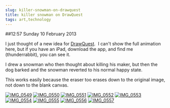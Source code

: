 ```yaml
---
slug: killer-snowman-on-drawquest
title: killer snowman on DrawQuest
tags: art,technology
---
```


##12:57 Sunday 10 February 2013

I just thought of a new idea for [DrawQuest](http://drawquest.com).  I can't show the full animation here, but if you have an iPad, download the app, and find me (thunderrabbit), you can see it.

I drew a snowman who then thought about killing his maker, but then the dog barked and the snowman reverted to his normal happy state.

This works easily because the eraser too erases down to the original image, not down to the blank canvas.

[![IMG_0549](/images/2013/02/IMG_0549.png)](/images/2013/02/IMG_0549.png)
[![IMG_0550](/images/2013/02/IMG_0550.png)](/images/2013/02/IMG_0550.png)
[![IMG_0551](/images/2013/02/IMG_0551.png)](/images/2013/02/IMG_0551.png)
[![IMG_0552](/images/2013/02/IMG_0552.png)](/images/2013/02/IMG_0552.png)
[![IMG_0553](/images/2013/02/IMG_0553.png)](/images/2013/02/IMG_0553.png)
[![IMG_0554](/images/2013/02/IMG_0554.png)](/images/2013/02/IMG_0554.png)
[![IMG_0555](/images/2013/02/IMG_0555.png)](/images/2013/02/IMG_0555.png)
[![IMG_0556](/images/2013/02/IMG_0556.png)](/images/2013/02/IMG_0556.png)
[![IMG_0557](/images/2013/02/IMG_0557.png)](/images/2013/02/IMG_0557.png)

